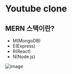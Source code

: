 # Youtube clone

## MERN 스택이란?

- M(MongoDB)
- E(Express)
- R(React)
- N(Node.js)

![image](https://user-images.githubusercontent.com/48292190/111111214-493e9880-85a1-11eb-96ea-0d711f4ed2fe.png)
